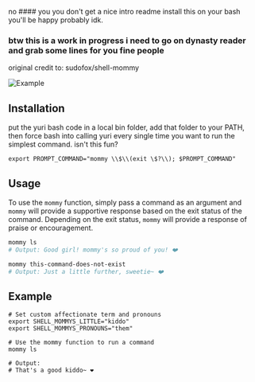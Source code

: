 no #### you you don't get a nice intro readme install this on your bash you'll be happy probably idk.
### btw this is a work in progress i need to go on dynasty reader and grab some lines for you fine people

original credit to: sudofox/shell-mommy

<img src="preview.png" alt="Example" ></a>

## Installation

put the yuri bash code in a local bin folder, add that folder to your PATH, then force bash into calling yuri every single time you want to run the simplest command. isn't this fun?

```
export PROMPT_COMMAND="mommy \\$\\(exit \$?\\); $PROMPT_COMMAND"
```

## Usage

To use the `mommy` function, simply pass a command as an argument and `mommy` will provide a supportive response based on the exit status of the command. Depending on the exit status, `mommy` will provide a response of praise or encouragement.

```sh
mommy ls
# Output: Good girl! mommy's so proud of you! ❤️

mommy this-command-does-not-exist
# Output: Just a little further, sweetie~ ❤️
```

## Example

```
# Set custom affectionate term and pronouns
export SHELL_MOMMYS_LITTLE="kiddo"
export SHELL_MOMMYS_PRONOUNS="them"

# Use the mommy function to run a command
mommy ls

# Output:
# That's a good kiddo~ ❤️
```
